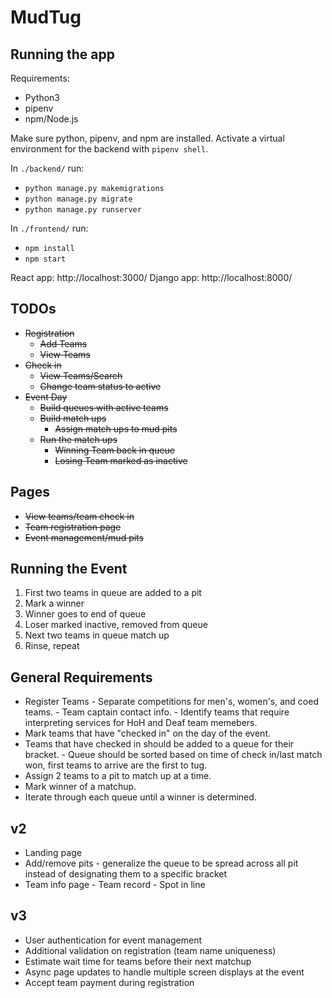 # MudTug
## Running the app
Requirements:
- Python3
- pipenv
- npm/Node.js

Make sure python, pipenv, and npm are installed. Activate a virtual environment for the backend with `pipenv shell`. 

In `./backend/` run:
- `python manage.py makemigrations`
- `python manage.py migrate`
- `python manage.py runserver`

In `./frontend/` run:
- `npm install`
- `npm start`

React app: http://localhost:3000/
Django app: http://localhost:8000/

## TODOs
 - ~~Registration~~
    - ~~Add Teams~~
    - ~~View Teams~~
 - ~~Check in~~
    - ~~View Teams/Search~~
    - ~~Change team status to active~~
 - ~~Event Day~~
    - ~~Build queues with active teams~~
    - ~~Build match ups~~
        - ~~Assign match ups to mud pits~~
    - ~~Run the match ups~~
        - ~~Winning Team back in queue~~
        - ~~Losing Team marked as inactive~~
        
## Pages
- ~~View teams/team check in~~
- ~~Team registration page~~
- ~~Event management/mud pits~~

## Running the Event
1. First two teams in queue are added to a pit
2. Mark a winner
3. Winner goes to end of queue
4. Loser marked inactive, removed from queue
5. Next two teams in queue match up
6. Rinse, repeat

## General Requirements
 - Register Teams
 		- Separate competitions for men's, women's, and coed teams.
 		- Team captain contact info.
 		- Identify teams that require interpreting services for HoH and Deaf team memebers.
 - Mark teams that have "checked in" on the day of the event.
 - Teams that have checked in should be added to a queue for their bracket. 
 		- Queue should be sorted based on time of check in/last match won, first teams to arrive are the first to tug.
 - Assign 2 teams to a pit to match up at a time.
 - Mark winner of a matchup.
 - Iterate through each queue until a winner is determined.
 
## v2
 - Landing page
 - Add/remove pits
 		- generalize the queue to be spread across all pit instead of designating them to a specific bracket
 - Team info page
 		- Team record
 		- Spot in line
 
 ## v3
 - User authentication for event management
 - Additional validation on registration (team name uniqueness)
 - Estimate wait time for teams before their next matchup
 - Async page updates to handle multiple screen displays at the event
 - Accept team payment during registration
 
 
